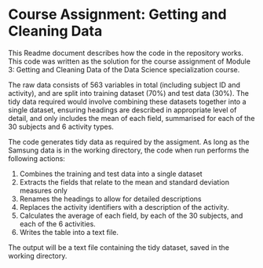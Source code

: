 # Course Assignment: Getting and Cleaning Data
This Readme document describes how the code in the repository works.  This code was written as the solution for the course assignment of Module 3: Getting and Cleaning Data of the Data Science specialization course.

The raw data consists of 563 variables in total (including subject ID and activity), and are split into training dataset (70%) and test data (30%). The tidy data required would involve combining these datasets together into a single dataset, ensuring headings are described in appropriate level of detail, and only includes the mean of each field, summarised for each of the 30 subjects and 6 activity types.   

The code generates tidy data as required by the assigment.  As long as the Samsung data is in the working directory, the code when run performs the following actions:

1. Combines the training and test data into a single dataset
2. Extracts the fields that relate to the mean and standard deviation measures only
3. Renames the headings to allow for detailed descriptions
4. Replaces the activity identifiers with a description of the activity.
5. Calculates the average of each field, by each of the 30 subjects, and each of the 6 activities.
6. Writes the table into a text file.

The output will be a text file containing the tidy dataset, saved in the working directory.
